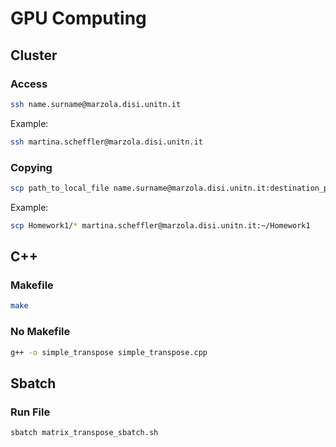 # GPU Computing
## Cluster
### Access
```bash
ssh name.surname@marzola.disi.unitn.it
```
Example:
```bash
ssh martina.scheffler@marzola.disi.unitn.it
```

### Copying
```bash
scp path_to_local_file name.surname@marzola.disi.unitn.it:destination_path
```
Example:
```bash
scp Homework1/* martina.scheffler@marzola.disi.unitn.it:~/Homework1
```

## C++
### Makefile
```bash
make
```

### No Makefile
```bash
g++ -o simple_transpose simple_transpose.cpp
```

## Sbatch
### Run File
```bash
sbatch matrix_transpose_sbatch.sh
```